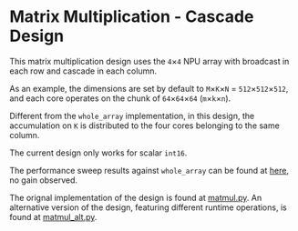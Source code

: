 <!---//===- README.md -----------------------------------------*- Markdown -*-===//
//
// This file is licensed under the Apache License v2.0 with LLVM Exceptions.
// See https://llvm.org/LICENSE.txt for license information.
// SPDX-License-Identifier: Apache-2.0 WITH LLVM-exception
//
// Copyright (C) 2024, Advanced Micro Devices, Inc.
// 
//===----------------------------------------------------------------------===//-->

# Matrix Multiplication - Cascade Design

This matrix multiplication design uses the `4`&times;`4` NPU array with broadcast in each row and cascade in each column.

As an example, the dimensions are set by default to `M`&times;`K`&times;`N` = `512`&times;`512`&times;`512`, and each core operates on the chunk of `64`&times;`64`&times;`64` (`m`&times;`k`&times;`n`). 

Different from the `whole_array` implementation, in this design, the accumulation on `K` is distributed to the four cores belonging to the same column. 

The current design only works for scalar `int16`.

The performance sweep results against `whole_array` can be found at [here](https://gist.github.com/Yu-Zhewen/da3fed9feb278b973f35fb78c2d3a484), no gain observed. 

The orignal implementation of the design is found at [matmul.py](./matmul.py). An alternative version of the design, featuring different runtime operations,
is found at [matmul_alt.py](./matmul_alt.py).